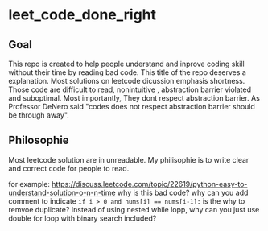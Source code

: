 # leet_code_done_right

## Goal
This repo is created to help people understand and inprove coding skill without their time by reading bad code. 
This title of the repo deserves a explanation. Most solutions on leetcode dicussion emphasis shortness. 
Those code are difficult to read, nonintuitive , abstraction barrier violated and suboptimal. 
Most importantly, They dont respect abstraction barrier. As Professor DeNero said "codes does not respect abstraction barrier 
should be through away". 


## Philosophie 
Most leetcode solution are in unreadable. 
My philisophie is to write clear and correct code for people to read. 

for example: 
https://discuss.leetcode.com/topic/22619/python-easy-to-understand-solution-o-n-n-time
why is this bad code? 
why can you add comment to indicate `if i > 0 and nums[i] == nums[i-1]:` is the why to remvoe duplicate?
Instead of using nested while lopp, why can you just use double for loop with binary search included? 


